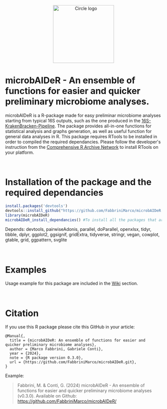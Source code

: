 <div align=center>
  <img width="196" alt="Circle logo" src="https://github.com/user-attachments/assets/9953b84a-12ac-4704-84c1-678bbc92eafd" height="186">
</div>


# microbAIDeR - An ensemble of functions for easier and quicker preliminary microbiome analyses.

microbAIDeR is a R-package made for easy preliminar microbiome analyses starting from typical 16S outputs, such as the one produced in the [16S-KrakenBracken-Pipeline](https://github.com/FabbriniMarco/16S-KrakenBracken-Pipeline). The package provides all-in-one functions for statistical analysis and graphs generation, as well as useful function for general data analyses in R.
This package requires RTools to be installed in order to compiled the required dependancies. Please follow the developer's instruction from the [Comprehensive R Archive Network](https://cran.r-project.org/) to install RTools on your platform.

<br>

# Installation of the package and the required dependancies

```R
install.packages('devtools')
devtools::install_github("https://github.com/FabbriniMarco/microbAIDeR.git")
library(microbAIDeR)
microbAIDeR_install_dependancies() #To install all the packages that are necessary
```

Depends: devtools, pairwiseAdonis, parallel, doParallel, openxlsx, tidyr, tibble, dplyr, ggplot2, ggsignif, gridExtra, tidyverse, stringr, vegan, cowplot, gtable, grid, ggpattern, svglite

<br>

# Examples

Usage example for this package are included in the [Wiki](https://github.com/FabbriniMarco/microbAIDeR/wiki) section.

<br>

# Citation

If you use this R package please cite this GitHub in your article:

```
@Manual{,
  title = {microbAIDeR: An ensemble of functions for easier and quicker preliminary microbiome analyses},
  author = {Marco Fabbrini, Gabriele Conti},
  year = {2024},
  note = {R package version 0.3.0},
  url = {https://github.com/FabbriniMarco/microbAIDeR.git},
}
```
Example: 
> Fabbrini, M. & Conti, G. (2024) microbAIDeR - An ensemble of functions for easier and quicker preliminary microbiome analyses (v0.3.0). Available on Github: https://github.com/FabbriniMarco/microbAIDeR/


